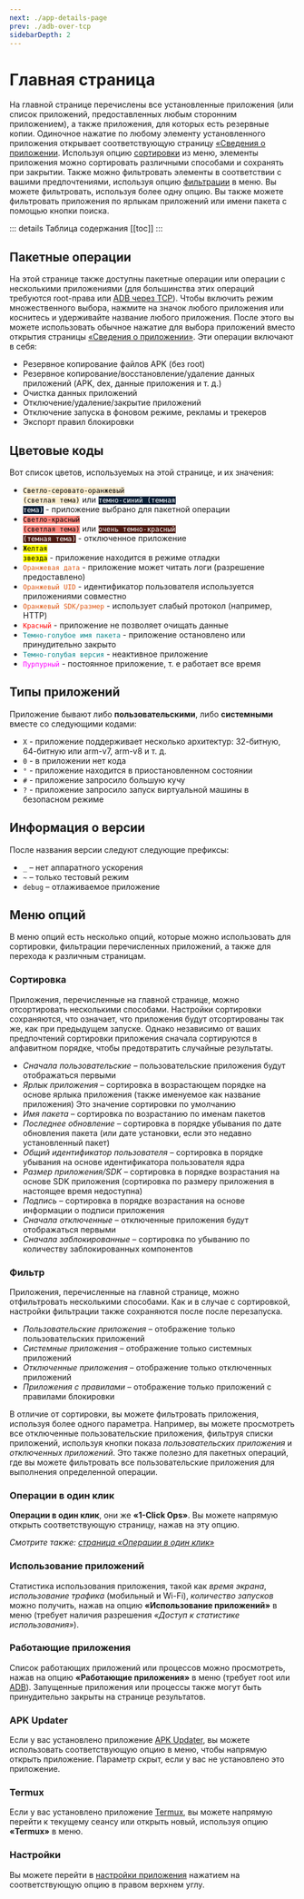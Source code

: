```yaml
---
next: ./app-details-page
prev: ./adb-over-tcp
sidebarDepth: 2
---
```


# Главная страница

На главной странице перечислены все установленные приложения (или список приложений, предоставленных любым сторонним приложением), а также приложения, для которых есть резервные копии. Одиночное нажатие по любому элементу установленного приложения открывает соответствующую страницу [«Сведения о приложении][4]. Используя опцию [сортировки](#сортировка) из меню, элементы приложения можно сортировать различными способами и сохранять при закрытии. Также можно фильтровать элементы в соответствии с вашими предпочтениями, используя опцию [фильтрации](#фильтр) в меню. Вы можете фильтровать, используя более одну опцию. Вы также можете фильтровать приложения по ярлыкам приложений или имени пакета с помощью кнопки поиска.

::: details Таблица содержания
[[toc]]
:::

## Пакетные операции
На этой странице также доступны пакетные операции или операции с несколькими приложениями (для большинства этих операций требуются root-права или [ADB через TCP][1]). Чтобы включить режим множественного выбора, нажмите на значок любого приложения или коснитесь и удерживайте название любого приложения. После этого вы можете использовать обычное нажатие для выбора приложений вместо открытия страницы [«Сведения о приложении»][4]. Эти операции включают в себя:
- Резервное копирование файлов APK (без root)
- Резервное копирование/восстановление/удаление данных приложений (APK, dex, данные приложения и т. д.)
- Очистка данных приложений
- Отключение/удаление/закрытие приложений
- Отключение запуска в фоновом режиме, рекламы и трекеров
- Экспорт правил блокировки

## Цветовые коды
Вот список цветов, используемых на этой странице, и их значения:
- <code style="background-color: #FCEED1; color: #000">Светло-серовато-оранжевый (светлая тема)</code> или <code style="background-color: #091F36; color: #FFF">темно-синий (темная тема)</code> - приложение выбрано для пакетной операции
- <code style="background-color: #FF8A80; color: #000">Светло-красный (светлая тема)</code> или <code style="background-color: #4F1C14; color: #FFF">очень темно-красный (темная тема)</code> - отключенное приложение
- <code style="background-color: yellow; color: #000">Желтая звезда</code> - приложение находится в режиме отладки
- <code style="color: #E05915">Оранжевая дата</code> - приложение может читать логи (разрешение предоставлено)
- <code style="color: #E05915FF">Оранжевый UID</code> - идентификатор пользователя используется приложениями совместно
- <code style="color: #E05915FF">Oранжевый SDK/размер</code> - использует слабый протокол (например, HTTP)
- <code style="color: red">Красный</code> - приложение не позволяет очищать данные
- <code style="color: #09868BFF">Темно-голубое имя пакета</code> - приложение остановлено или принудительно закрыто
- <code style="color: #09868BFF">Темно-голубая версия</code> - неактивное приложение
- <code style="color: magenta">Пурпурный</code> - постоянное приложение, т. е работает все время

## Типы приложений
Приложение бывают либо **пользовательскими**, либо **системными** вместе со следующими кодами:
- `X` - приложение поддерживает несколько архитектур: 32-битную, 64-битную или arm-v7, arm-v8 и т. д.
- `0` - в приложении нет кода
- `°` - приложение находится в приостановленном состоянии
- `#` - приложение запросило большую кучу
- `?` - приложение запросило запуск виртуальной машины в безопасном режиме

## Информация о версии
После названия версии следуют следующие префиксы:
- `_` – нет аппаратного ускорения
- `~` – только тестовый режим
- `debug` – отлаживаемое приложение

## Меню опций
В меню опций есть несколько опций, которые можно использовать для сортировки, фильтрации перечисленных приложений, а также для перехода к различным страницам.

### Сортировка
Приложения, перечисленные на главной странице, можно отсортировать несколькими способами. Настройки сортировки сохраняются, что означает, что приложения будут отсортированы так же, как при предыдущем запуске. Однако независимо от ваших предпочтений сортировки приложения сначала сортируются в алфавитном порядке, чтобы предотвратить случайные результаты.
- _Сначала пользовательские_ – пользовательские приложения будут отображаться первыми
- _Ярлык приложения_ – сортировка в возрастающем порядке на основе ярлыка приложения (также именуемое как название приложения) Это значение сортировки по умолчанию
- _Имя пакета_ – сортировка по возрастанию по именам пакетов
- _Последнее обновление_ – сортировка в порядке убывания по дате обновления пакета (или дате установки, если это недавно установленный пакет)
- _Общий идентификатор пользователя_ – сортировка в порядке убывания на основе идентификатора пользователя ядра
- _Размер приложения/SDK_ – сортировка в порядке возрастания на основе SDK приложения (сортировка по размеру приложения в настоящее время недоступна)
- _Подпись_ – сортировка в порядке возрастания на основе информации о подписи приложения
- _Сначала отключенные_ – отключенные приложения будут отображаться первыми
- _Сначала заблокированные_ – сортировка по убыванию по количеству заблокированных компонентов

### Фильтр
Приложения, перечисленные на главной странице, можно отфильтровать несколькими способами. Как и в случае с сортировкой, настройки фильтрации также сохраняются после после перезапуска.
- _Пользовательские приложения_ – отображение только пользовательских приложений
- _Системные приложения_ – отображение только системных приложений
- _Отключенные приложения_ – отображение только отключенных приложений
- _Приложения с правилами_ – отображение только приложений с правилами блокировки

В отличие от сортировки, вы можете фильтровать приложения, используя более одного параметра. Например, вы можете просмотреть все отключенные пользовательские приложения, фильтруя списки приложений, используя кнопки показа _пользовательских приложения_ и _отключенных приложений_. Это также полезно для пакетных операций, где вы можете фильтровать все пользовательские приложения для выполнения определенной операции.

### Операции в один клик
**Операции в один клик**, они же **«1-Click Ops»**. Вы можете напрямую открыть соответствующую страницу, нажав на эту опцию.

_Смотрите также: [страница «Операции в один клик»][5]_

### Использование приложений
Статистика использования приложения, такой как _время экрана_, _использование трафика_ (мобильный и Wi-Fi), _количество запусков_ можно получить, нажав на опцию **«Использование приложений»** в меню (требует наличия разрешения _«Доступ к статистике использования»_).

### Работающие приложения
Список работающих приложений или процессов можно просмотреть, нажав на опцию **«Работающие приложения»** в меню (требует root или [ADB][1]). Запущенные приложения или процессы также могут быть принудительно закрыты на странице результатов.

### APK Updater
Если у вас установлено приложение [APK Updater][3], вы можете использовать соответствующую опцию в меню, чтобы напрямую открыть приложение. Параметр скрыт, если у вас не установлено это приложение.

### Termux
Если у вас установлено приложение [Termux][2], вы можете напрямую перейти к текущему сеансу или открыть новый, используя опцию **«Termux»** в меню.

### Настройки
Вы можете перейти в [настройки приложения][settings] нажатием на соответствующую опцию в правом верхнем углу.

[1]: ./adb-over-tcp.md
[2]: https://github.com/termux/termux-app
[3]: https://github.com/rumboalla/apkupdater
[4]: ./app-details-page.md
[5]: ./one-click-ops-page.md
[settings]: ./settings-page.md
